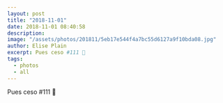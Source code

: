 ```yaml
---
layout: post
title: "2018-11-01"
date: 2018-11-01 08:40:58
description: 
image: "/assets/photos/201811/5eb17e544f4a7bc55d6127a9f10bda08.jpg"
author: Elise Plain
excerpt: Pues ceso #111 💋
tags: 
  - photos
  - all
---
```


Pues ceso #111 💋
<p></p>
